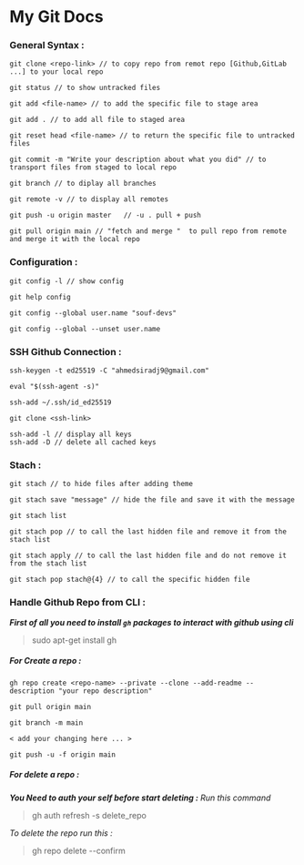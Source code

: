 # My Git Docs

### General Syntax :

```
git clone <repo-link> // to copy repo from remot repo [Github,GitLab ...] to your local repo

git status // to show untracked files

git add <file-name> // to add the specific file to stage area

git add . // to add all file to staged area

git reset head <file-name> // to return the specific file to untracked files

git commit -m "Write your description about what you did" // to transport files from staged to local repo

git branch // to diplay all branches

git remote -v // to display all remotes

git push -u origin master   // -u . pull + push

git pull origin main // "fetch and merge "  to pull repo from remote and merge it with the local repo

```
### Configuration :
```
git config -l // show config

git help config

git config --global user.name "souf-devs"

git config --global --unset user.name 

```
### SSH Github Connection :

```
ssh-keygen -t ed25519 -C "ahmedsiradj9@gmail.com"

eval "$(ssh-agent -s)"

ssh-add ~/.ssh/id_ed25519

git clone <ssh-link>

```
```
ssh-add -l // display all keys
ssh-add -D // delete all cached keys

```

### Stach :

```
git stach // to hide files after adding theme

git stach save "message" // hide the file and save it with the message

git stach list

git stach pop // to call the last hidden file and remove it from the stach list

git stach apply // to call the last hidden file and do not remove it from the stach list

git stach pop stach@{4} // to call the specific hidden file
```
### Handle Github Repo from CLI :

***First of all you need to install `gh` packages to interact with github using cli***
> sudo apt-get install gh

##### For Create a repo :

```
gh repo create <repo-name> --private --clone --add-readme --description "your repo description" 

git pull origin main

git branch -m main

< add your changing here ... >

git push -u -f origin main 

```
##### For delete a repo :
***You Need to auth your self before start deleting :***
*Run this command*
> gh auth refresh -s delete_repo

*To delete the repo run this :*
> gh repo delete <repo-name> --confirm






















